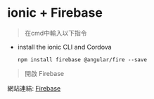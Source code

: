 # ionic + Firebase
>在cmd中輸入以下指令
* install the ionic CLI and Cordova

      npm install firebase @angular/fire --save
      
      
> 開啟 Firebase

網站連結: [Firebase](https://firebase.google.com/)
